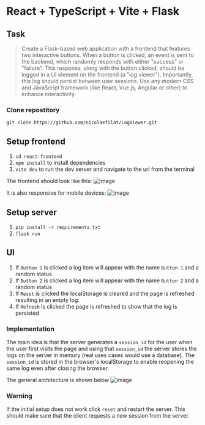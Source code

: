 # React + TypeScript + Vite + Flask

## Task
> Create a Flask-based web application with a frontend that features two interactive buttons. When a button is clicked, an event is sent to the backend, which randomly responds with either "success" or "failure". This response, along with the button clicked, should be logged in a UI element on the frontend (a "log viewer"). Importantly, this log should persist between user sessions. Use any modern CSS and JavaScript framework (like React, Vue.js, Angular or other) to enhance interactivity. 


### Clone repostitory
`git clone https://github.com/nicolaefilat/LogViewer.git`

## Setup frontend   
1. `cd react-frontend`
2. `npm install` to install dependencies
3. `vite dev` to run the dev server and navigate to the url from the terminal

The frontend should look like this:
![image](https://github.com/nicolaefilat/LogViwer/assets/35890341/91f771f4-2365-4b74-b6fc-e81a53cf3788)

It is also responsive for mobile devices:
![image](https://github.com/nicolaefilat/LogViewer/assets/35890341/6a9f3464-aa2f-4843-990d-18f87e4700b1)


## Setup server
1. `pip install -r requirements.txt`
2. `flask run`


## UI
1. If `Button 1` is clicked a log item will appear with the name `Button 1` and a random status
2. If `Button 2` is clicked a log item will appear with the name `Button 2` and a random status
3. If `Reset`    is clicked the localStorage is cleared and the page is refreshed resulting in an empty log.
4. If `Refresh`  is clicked the page is refreshed to show that the log is persisted

### Implementation
The main idea is that the server generates a `session_id` for the user when the user first visits the page and using that `session_id`
the server stores the logs on the server in memory (real uses cases would use a database).
The `session_id` is stored in the browser's localStorage to enable reopening the same log even after closing the browser.

The general architecture is shown below
![image](https://github.com/nicolaefilat/LogViwer/assets/35890341/aab2ea6d-44bb-44b4-a724-89666c06808f)

### Warning
If the initial setup does not work click `reset` and restart the server. This should make sure that the client requests a new session from the server.
